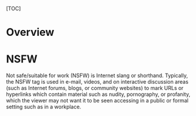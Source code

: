 [TOC]

# Overview

# NSFW
Not safe/suitable for work (NSFW) is Internet slang or shorthand.
Typically, the NSFW tag is used in e-mail, videos, and on interactive
discussion areas (such as Internet forums, blogs, or community websites)
to mark URLs or hyperlinks which contain material such as nudity,
pornography, or profanity, which the viewer may not want it to be seen
accessing in a public or formal setting such as in a workplace.

